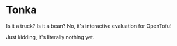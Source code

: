 # Tonka

Is it a truck? Is it a bean? No, it's interactive evaluation for OpenTofu!

Just kidding, it's literally nothing yet.
